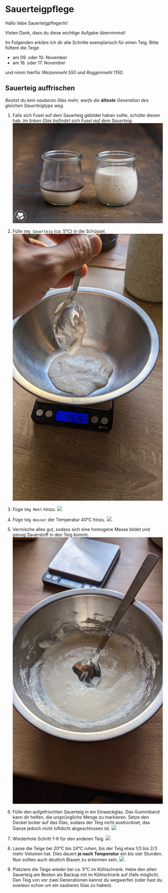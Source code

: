 # Sauerteigpflege
Hallo liebe SauerteigpflegerIn!

Vielen Dank, dass du diese wichtige Aufgabe übernimmst!

Im Folgenden erkläre ich dir alle Schritte exemplarisch für einen Teig. Bitte füttere die Teige
- am 09. oder 10. November
- am 16. oder 17. November

und nimm hierfür _Weizenmehl 550_ und _Roggenmehl 1150_.

## Sauerteig auffrischen
_Besitzt du kein sauberes Glas mehr, werfe die **älteste** Generation des gleichen Sauerteigtyps weg._

1. Falls sich Fusel auf dem Sauerteig gebildet haben sollte, schütte diesen hab.
_Im linken Glas befindet sich Fusel auf dem Sauerteig._
![](/img/Fusel-auf-dem-Sauerteig-1024x683.jpg)

2. Fülle `50g Sauerteig` (ca. 5°C) in die Schüssel.
![](/img/PXL_20221103_111736433.MP.jpg)

3. Füge `50g Mehl` hinzu.
![](/img/PXL_20221103_111919335.MP.jpg)

4. Füge `50g Wasser` der Temperatur 40°C hinzu.
![](/img/PXL_20221103_112224406.MP.jpg)

5. Vermische alles gut, sodass sich eine homogene Masse bildet und genug Sauerstoff in den Teig kommt.
![](/img/PXL_20221103_112432341.MP.jpg)

6. Fülle den aufgefrischten Sauerteig in ein Einweckglas. Das Gummiband kann dir helfen, die ursprüngliche Menge zu markieren. Setze den Deckel locker auf das Glas, sodass der Teig nicht austrocknet, das Ganze jedoch nicht luftdicht abgeschlossen ist.
![](/img/PXL_20221103_112836043.MP.jpg)

7. Wiederhole Schritt 1-6 für den anderen Teig.
![](/img/PXL_20221103_115710045.MP.jpg)

8. Lasse die Teige bei 20°C bis 24°C ruhen, bis der Teig etwa 1/3 bis 2/3 mehr Volumen hat. Dies dauert **je nach Temperatur** ein bis vier Stunden. Nun sollten auch deutlich Blasen zu erkennen sein.
![](/img/PXL_20221103_150040258.MP.jpg)

9. Platziere die Teige wieder bei ca. 5°C im Kühlschrank. Hebe den alten Sauerteig am Besten als Backup mit im Kühlschrank auf (falls möglich). Den Teig von vor zwei Generationen kannst du wegwerfen (oder hast du sowieso schon um ein sauberes Glas zu haben).
